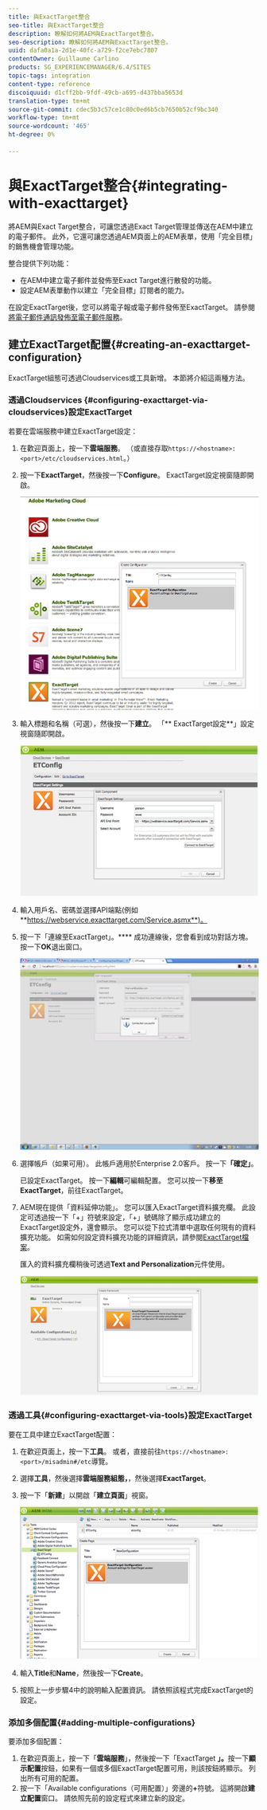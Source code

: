 ```yaml
---
title: 與ExactTarget整合
seo-title: 與ExactTarget整合
description: 瞭解如何將AEM與ExactTarget整合。
seo-description: 瞭解如何將AEM與ExactTarget整合。
uuid: dafa0a1a-2d1e-40fc-a729-f2ce7ebc7807
contentOwner: Guillaume Carlino
products: SG_EXPERIENCEMANAGER/6.4/SITES
topic-tags: integration
content-type: reference
discoiquuid: d1cff2bb-9fdf-49cb-a695-d437bba5653d
translation-type: tm+mt
source-git-commit: cdec5b3c57ce1c80c0ed6b5cb7650b52cf9bc340
workflow-type: tm+mt
source-wordcount: '465'
ht-degree: 0%

---
```



# 與ExactTarget整合{#integrating-with-exacttarget}

將AEM與Exact Target整合，可讓您透過Exact Target管理並傳送在AEM中建立的電子郵件。 此外，它還可讓您透過AEM頁面上的AEM表單，使用「完全目標」的銷售機會管理功能。

整合提供下列功能：

* 在AEM中建立電子郵件並發佈至Exact Target進行散發的功能。
* 設定AEM表單動作以建立「完全目標」訂閱者的能力。

在設定ExactTarget後，您可以將電子報或電子郵件發佈至ExactTarget。 請參閱[將電子郵件通訊發佈至電子郵件服務](/help/sites-authoring/personalization.md)。

## 建立ExactTarget配置{#creating-an-exacttarget-configuration}

ExactTarget組態可透過Cloudservices或工具新增。 本節將介紹這兩種方法。

### 透過Cloudservices {#configuring-exacttarget-via-cloudservices}設定ExactTarget

若要在雲端服務中建立ExactTarget設定：

1. 在歡迎頁面上，按一下&#x200B;**雲端服務**。 （或直接存取`https://<hostname>:<port>/etc/cloudservices.html`。）
1. 按一下&#x200B;**ExactTarget**，然後按一下&#x200B;**Configure**。 ExactTarget設定視窗隨即開啟。

   ![chlimage_1-182](assets/chlimage_1-182.png)

1. 輸入標題和名稱（可選），然後按一下&#x200B;**建立**。 「** ExactTarget設定**」設定視窗隨即開啟。

   ![chlimage_1-31](assets/chlimage_1-31.jpeg)

1. 輸入用戶名、密碼並選擇API端點(例如&#x200B;**https://webservice.exacttarget.com/Service.asmx**)。
1. 按一下「連線至ExactTarget」。**** 成功連線後，您會看到成功對話方塊。按一下&#x200B;**OK**&#x200B;退出窗口。

   ![chlimage_1-32](assets/chlimage_1-32.jpeg)

1. 選擇帳戶（如果可用）。 此帳戶適用於Enterprise 2.0客戶。 按一下&#x200B;**「確定」**。

   已設定ExactTarget。 按一下&#x200B;**編輯**&#x200B;可編輯配置。 您可以按一下&#x200B;**移至ExactTarget**，前往ExactTarget。

1. AEM現在提供「資料延伸功能」。 您可以匯入ExactTarget資料擴充欄。 此設定可透過按一下「+」符號來設定，「+」號碼除了顯示成功建立的ExactTarget設定外，還會顯示。 您可以從下拉式清單中選取任何現有的資料擴充功能。 如需如何設定資料擴充功能的詳細資訊，請參閱[ExactTarget檔案](https://help.exacttarget.com/en/documentation/exacttarget/subscribers/data_extensions_and_data_relationships)。

   匯入的資料擴充欄稍後可透過&#x200B;**Text and Personalization**&#x200B;元件使用。

   ![chlimage_1-33](assets/chlimage_1-33.jpeg)

### 透過工具{#configuring-exacttarget-via-tools}設定ExactTarget

要在工具中建立ExactTarget配置：

1. 在歡迎頁面上，按一下&#x200B;**工具**。 或者，直接前往`https://<hostname>:<port>/misadmin#/etc`導覽。
1. 選擇&#x200B;**工具**，然後選擇&#x200B;**雲端服務組態，**，然後選擇&#x200B;**ExactTarget**。
1. 按一下「**新建**」以開啟「**建立頁面**」視窗。

   ![chlimage_1-34](assets/chlimage_1-34.jpeg)

1. 輸入&#x200B;**Title**&#x200B;和&#x200B;**Name**，然後按一下&#x200B;**Create**。
1. 按照上一步步驟4中的說明輸入配置資訊。 請依照該程式完成ExactTarget的設定。

### 添加多個配置{#adding-multiple-configurations}

要添加多個配置：

1. 在歡迎頁面上，按一下「**雲端服務**」，然後按一下「ExactTarget **」。**&#x200B;按一下&#x200B;**顯示配置**&#x200B;按鈕，如果有一個或多個ExactTarget配置可用，則該按鈕將顯示。 列出所有可用的配置。
1. 按一下「Available configurations（可用配置）」旁邊的&#x200B;**+**&#x200B;符號。 這將開啟&#x200B;**建立配置**&#x200B;窗口。 請依照先前的設定程式來建立新的設定。

